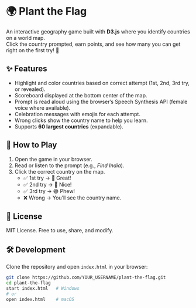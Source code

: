 # 🌍 Plant the Flag

An interactive geography game built with **D3.js** where you identify countries on a world map.  
Click the country prompted, earn points, and see how many you can get right on the first try! 🎉  

## ✨ Features
- Highlight and color countries based on correct attempt (1st, 2nd, 3rd try, or revealed).
- Scoreboard displayed at the bottom center of the map.
- Prompt is read aloud using the browser’s Speech Synthesis API (female voice where available).
- Celebration messages with emojis for each attempt.
- Wrong clicks show the country name to help you learn.
- Supports **60 largest countries** (expandable).

## 🚀 How to Play
1. Open the game in your browser.  
2. Read or listen to the prompt (e.g., *Find India*).  
3. Click the correct country on the map.  
   - ✅ 1st try → 🎉 Great!  
   - ✅ 2nd try → 👏 Nice!  
   - ✅ 3rd try → 😅 Phew!  
   - ❌ Wrong → You’ll see the country name.
   
## 📜 License
MIT License. Free to use, share, and modify.

## 🛠️ Development
Clone the repository and open `index.html` in your browser:

```bash
git clone https://github.com/YOUR_USERNAME/plant-the-flag.git
cd plant-the-flag
start index.html   # Windows
# or
open index.html    # macOS

